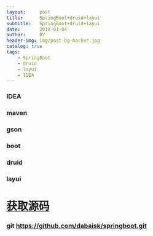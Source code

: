 ```yaml
---
layout:     post
title:      SpringBoot+druid+layui
subtitle:   SpringBoot+druid+layui
date:       2018-01-04
author:     BY
header-img: img/post-bg-hacker.jpg
catalog: true
tags:
    - SpringBoot
    - druid
    - layui
    - IDEA
---
```


### IDEA
### maven
### gson
### boot
### druid
### layui
# [获取源码](https://github.com/dabaisk/springboot)

### git https://github.com/dabaisk/springboot.git
